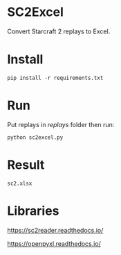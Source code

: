 # SC2Excel
Convert Starcraft 2 replays to Excel.

# Install

`pip install -r requirements.txt`

# Run

Put replays in *replays* folder then run:

`python sc2excel.py`

# Result

`sc2.xlsx`

# Libraries

https://sc2reader.readthedocs.io/

https://openpyxl.readthedocs.io/